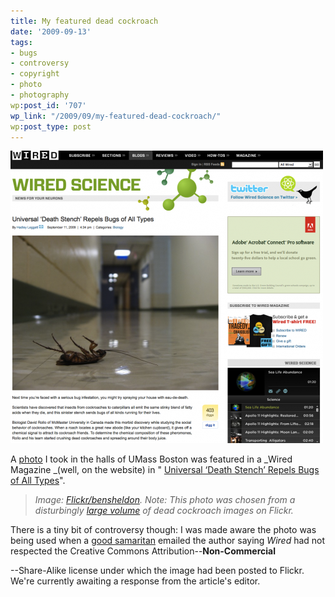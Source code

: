 ```yaml
---
title: My featured dead cockroach
date: '2009-09-13'
tags:
- bugs
- controversy
- copyright
- photo
- photography
wp:post_id: '707'
wp_link: "/2009/09/my-featured-dead-cockroach/"
wp:post_type: post
---
```


[ ![wired-cockroach](2009-09-13-My-featured-dead-cockroach/wired-cockroach-500x468.png "wired-cockroach") ](2009-09-13-My-featured-dead-cockroach/wired-cockroach.png)

A [photo](http://www.flickr.com/photos/bensheldon/1306195094/) I took in the halls of UMass Boston was featured in a _Wired Magazine _(well, on the website) in " [Universal ‘Death Stench’ Repels Bugs of All Types](http://www.wired.com/wiredscience/2009/09/deathstench/)".

> _Image: [Flickr/bensheldon](http://www.flickr.com/photos/bensheldon/1306195094/). Note: This photo was chosen from a disturbingly [large volume](http://www.flickr.com/search/show/?q=dead+cockroach) of dead cockroach images on Flickr._

There is a tiny bit of controversy though: I was made aware the photo was being used when a [good samaritan](http://www.tomtwigg.com/) emailed the author saying _Wired_ had not respected the Creative Commons Attribution--**Non-Commercial**

--Share-Alike license under which the image had been posted to Flickr. We're currently awaiting a response from the article's editor.


